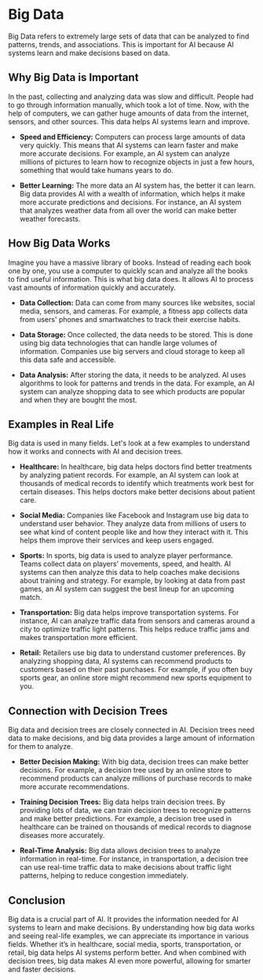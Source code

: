# Big Data

Big Data refers to extremely large sets of data that can be analyzed to find patterns, trends, and associations. This is important for AI because AI systems learn and make decisions based on data.

## Why Big Data is Important

In the past, collecting and analyzing data was slow and difficult. People had to go through information manually, which took a lot of time. Now, with the help of computers, we can gather huge amounts of data from the internet, sensors, and other sources. This data helps AI systems learn and improve.

- **Speed and Efficiency:** Computers can process large amounts of data very quickly. This means that AI systems can learn faster and make more accurate decisions. For example, an AI system can analyze millions of pictures to learn how to recognize objects in just a few hours, something that would take humans years to do.

- **Better Learning:** The more data an AI system has, the better it can learn. Big data provides AI with a wealth of information, which helps it make more accurate predictions and decisions. For instance, an AI system that analyzes weather data from all over the world can make better weather forecasts.

## How Big Data Works

Imagine you have a massive library of books. Instead of reading each book one by one, you use a computer to quickly scan and analyze all the books to find useful information. This is what big data does. It allows AI to process vast amounts of information quickly and accurately.

- **Data Collection:** Data can come from many sources like websites, social media, sensors, and cameras. For example, a fitness app collects data from users' phones and smartwatches to track their exercise habits.

- **Data Storage:** Once collected, the data needs to be stored. This is done using big data technologies that can handle large volumes of information. Companies use big servers and cloud storage to keep all this data safe and accessible.

- **Data Analysis:** After storing the data, it needs to be analyzed. AI uses algorithms to look for patterns and trends in the data. For example, an AI system can analyze shopping data to see which products are popular and when they are bought the most.

## Examples in Real Life

Big data is used in many fields. Let's look at a few examples to understand how it works and connects with AI and decision trees.

- **Healthcare:** In healthcare, big data helps doctors find better treatments by analyzing patient records. For example, an AI system can look at thousands of medical records to identify which treatments work best for certain diseases. This helps doctors make better decisions about patient care.

- **Social Media:** Companies like Facebook and Instagram use big data to understand user behavior. They analyze data from millions of users to see what kind of content people like and how they interact with it. This helps them improve their services and keep users engaged.

- **Sports:** In sports, big data is used to analyze player performance. Teams collect data on players' movements, speed, and health. AI systems can then analyze this data to help coaches make decisions about training and strategy. For example, by looking at data from past games, an AI system can suggest the best lineup for an upcoming match.

- **Transportation:** Big data helps improve transportation systems. For instance, AI can analyze traffic data from sensors and cameras around a city to optimize traffic light patterns. This helps reduce traffic jams and makes transportation more efficient.

- **Retail:** Retailers use big data to understand customer preferences. By analyzing shopping data, AI systems can recommend products to customers based on their past purchases. For example, if you often buy sports gear, an online store might recommend new sports equipment to you.

## Connection with Decision Trees

Big data and decision trees are closely connected in AI. Decision trees need data to make decisions, and big data provides a large amount of information for them to analyze.

- **Better Decision Making:** With big data, decision trees can make better decisions. For example, a decision tree used by an online store to recommend products can analyze millions of purchase records to make more accurate recommendations.

- **Training Decision Trees:** Big data helps train decision trees. By providing lots of data, we can train decision trees to recognize patterns and make better predictions. For example, a decision tree used in healthcare can be trained on thousands of medical records to diagnose diseases more accurately.

- **Real-Time Analysis:** Big data allows decision trees to analyze information in real-time. For instance, in transportation, a decision tree can use real-time traffic data to make decisions about traffic light patterns, helping to reduce congestion immediately.

## Conclusion

Big data is a crucial part of AI. It provides the information needed for AI systems to learn and make decisions. By understanding how big data works and seeing real-life examples, we can appreciate its importance in various fields. Whether it’s in healthcare, social media, sports, transportation, or retail, big data helps AI systems perform better. And when combined with decision trees, big data makes AI even more powerful, allowing for smarter and faster decisions.